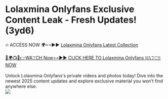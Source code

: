 # Lolaxmina Onlyfans Exclusive Content Leak - Fresh Updates! (3yd6)

🔥 ACCESS NOW 🌍==►► <a href="https://tinyurl.com/kvy9nzfs" rel="nofollow">Lolaxmina Onlyfans Latest Collection</a>
<br><br>
[🔴🌍📺📱👉WA𝚃CH Now==►► CLICK HERE TO Lolaxmina Onlyfans 𝚆𝙰𝚃𝙲𝙷 NOW](https://tinyurl.com/kvy9nzfs)
<br><br>
Unlock Lolaxmina Onlyfans's private videos and photos today! Dive into the newest 2025 content updates and explore exclusive material you won’t find anywhere else.
<br>
<a href="https://tinyurl.com/kvy9nzfs" rel="nofollow" data-target="animated-image.originalLink"><img src="https://camo.githubusercontent.com/8a4f000d20f83aca3bf7ec5f350d767afa0574a8a352519fd8cfa583a6f93a33/68747470733a2f2f692e696d6775722e636f6d2f644a486b345a712e676966" data-canonical-src="https://i.imgur.com/dJHk4Zq.gif" style="max-width: 100%; display: inline-block;" data-target="animated-image.originalImage"></a>
<br>
